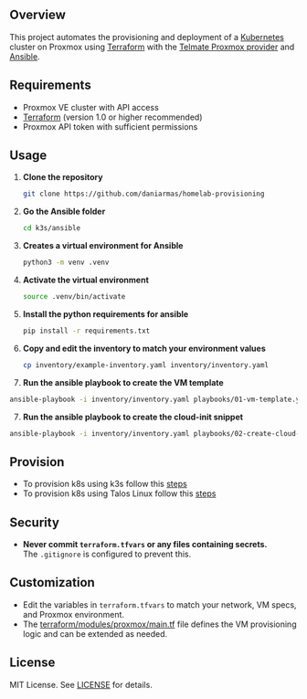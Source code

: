 ## Overview
This project automates the provisioning and deployment of a [Kubernetes](https://kubernetes.io/) cluster on Proxmox using [Terraform](https://www.terraform.io/) with the [Telmate Proxmox provider](https://registry.terraform.io/providers/Telmate/proxmox/latest) and [Ansible](https://docs.ansible.com/). 

## Requirements
- Proxmox VE cluster with API access
- [Terraform](https://www.terraform.io/) (version 1.0 or higher recommended)
- Proxmox API token with sufficient permissions

## Usage
1. **Clone the repository**
   ```sh
   git clone https://github.com/daniarmas/homelab-provisioning
   ```

2. **Go the Ansible folder**
   ```sh
   cd k3s/ansible 
   ```
3. **Creates a virtual environment for Ansible**
   ```sh
   python3 -m venv .venv
   ```
4. **Activate the virtual environment**
   ```sh
   source .venv/bin/activate
   ```
5. **Install the python requirements for ansible**
   ```sh
   pip install -r requirements.txt
   ```
6. **Copy and edit the inventory to match your environment values**
   ```sh
   cp inventory/example-inventory.yaml inventory/inventory.yaml
   ```
7.  **Run the ansible playbook to create the VM template**
   ```sh
   ansible-playbook -i inventory/inventory.yaml playbooks/01-vm-template.yaml
   ```
7.  **Run the ansible playbook to create the cloud-init snippet**
   ```sh
   ansible-playbook -i inventory/inventory.yaml playbooks/02-create-cloud-init-snippets.yaml
   ```

## Provision
   - To provision k8s using k3s follow this [steps](./k3s/README.MD)
   - To provision k8s using Talos Linux follow this [steps](./talos/README.MD)
   
## Security
- **Never commit `terraform.tfvars` or any files containing secrets.**  
  The `.gitignore` is configured to prevent this.

## Customization
- Edit the variables in `terraform.tfvars` to match your network, VM specs, and Proxmox environment.
- The [terraform/modules/proxmox/main.tf](terraform/modules/proxmox/main.tf) file defines the VM provisioning logic and can be extended as needed.

## License
MIT License. See [LICENSE](LICENSE) for details.